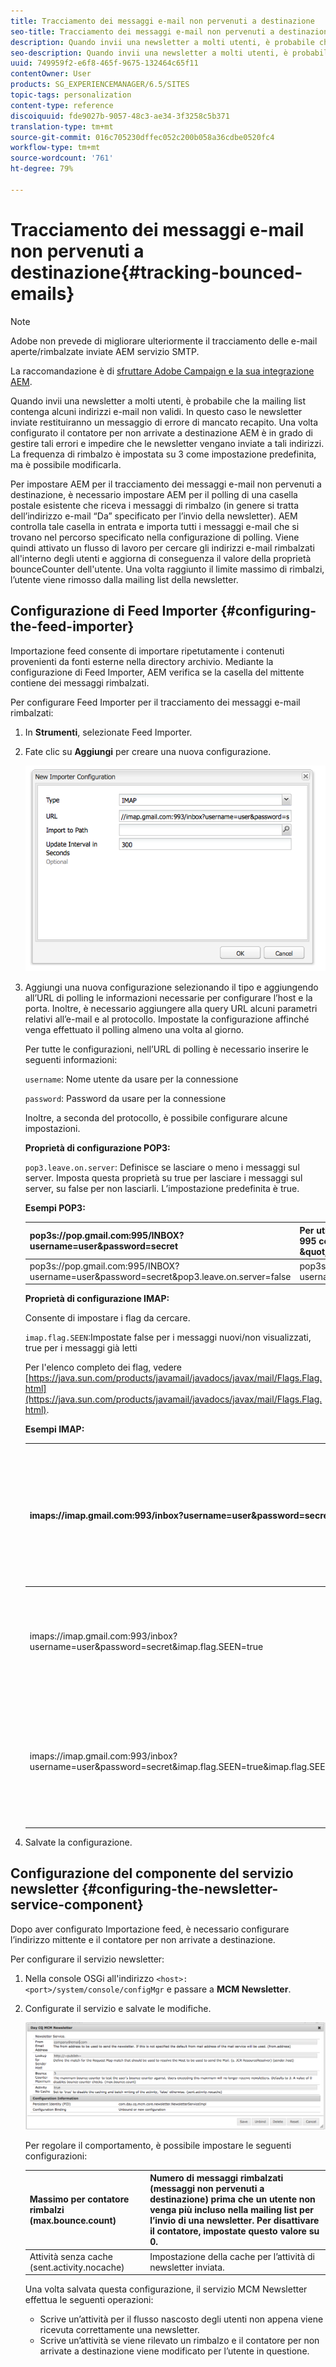 ```yaml
---
title: Tracciamento dei messaggi e-mail non pervenuti a destinazione
seo-title: Tracciamento dei messaggi e-mail non pervenuti a destinazione
description: Quando invii una newsletter a molti utenti, è probabile che la mailing list contenga alcuni indirizzi e-mail non validi. In questo caso le newsletter inviate restituiranno un messaggio di errore di mancato recapito. Una volta configurato il contatore per non arrivate a destinazione AEM è in grado di gestire tali errori e impedire che le newsletter vengano inviate a tali indirizzi.
seo-description: Quando invii una newsletter a molti utenti, è probabile che la mailing list contenga alcuni indirizzi e-mail non validi. In questo caso le newsletter inviate restituiranno un messaggio di errore di mancato recapito. Una volta configurato il contatore per non arrivate a destinazione AEM è in grado di gestire tali errori e impedire che le newsletter vengano inviate a tali indirizzi.
uuid: 749959f2-e6f8-465f-9675-132464c65f11
contentOwner: User
products: SG_EXPERIENCEMANAGER/6.5/SITES
topic-tags: personalization
content-type: reference
discoiquuid: fde9027b-9057-48c3-ae34-3f3258c5b371
translation-type: tm+mt
source-git-commit: 016c705230dffec052c200b058a36cdbe0520fc4
workflow-type: tm+mt
source-wordcount: '761'
ht-degree: 79%

---
```



# Tracciamento dei messaggi e-mail non pervenuti a destinazione{#tracking-bounced-emails}

>[!NOTE]
>
> Adobe non prevede di migliorare ulteriormente il tracciamento delle e-mail aperte/rimbalzate inviate AEM servizio SMTP.
>
>La raccomandazione è di [sfruttare  Adobe Campaign e la sua integrazione AEM](/help/sites-administering/campaign.md).

Quando invii una newsletter a molti utenti, è probabile che la mailing list contenga alcuni indirizzi e-mail non validi. In questo caso le newsletter inviate restituiranno un messaggio di errore di mancato recapito. Una volta configurato il contatore per non arrivate a destinazione AEM è in grado di gestire tali errori e impedire che le newsletter vengano inviate a tali indirizzi. La frequenza di rimbalzo è impostata su 3 come impostazione predefinita, ma è possibile modificarla.

Per impostare AEM per il tracciamento dei messaggi e-mail non pervenuti a destinazione, è necessario impostare AEM per il polling di una casella postale esistente che riceva i messaggi di rimbalzo (in genere si tratta dell’indirizzo e-mail “Da” specificato per l’invio della newsletter). AEM controlla tale casella in entrata e importa tutti i messaggi e-mail che si trovano nel percorso specificato nella configurazione di polling. Viene quindi attivato un flusso di lavoro per cercare gli indirizzi e-mail rimbalzati all&#39;interno degli utenti e aggiorna di conseguenza il valore della proprietà bounceCounter dell&#39;utente. Una volta raggiunto il limite massimo di rimbalzi, l’utente viene rimosso dalla mailing list della newsletter.

## Configurazione di Feed Importer {#configuring-the-feed-importer}

Importazione feed consente di importare ripetutamente i contenuti provenienti da fonti esterne nella directory archivio. Mediante la configurazione di Feed Importer, AEM verifica se la casella del mittente contiene dei messaggi rimbalzati.

Per configurare Feed Importer per il tracciamento dei messaggi e-mail rimbalzati:

1. In **Strumenti**, selezionate Feed Importer.

1. Fate clic su **Aggiungi** per creare una nuova configurazione.

   ![chlimage_1](assets/chlimage_1a.png)

1. Aggiungi una nuova configurazione selezionando il tipo e aggiungendo all’URL di polling le informazioni necessarie per configurare l’host e la porta. Inoltre, è necessario aggiungere alla query URL alcuni parametri relativi all’e-mail e al protocollo. Impostate la configurazione affinché venga effettuato il polling almeno una volta al giorno.

   Per tutte le configurazioni, nell’URL di polling è necessario inserire le seguenti informazioni:

   `username`: Nome utente da usare per la connessione

   `password`: Password da usare per la connessione

   Inoltre, a seconda del protocollo, è possibile configurare alcune impostazioni.

   **Proprietà di configurazione POP3:**

   `pop3.leave.on.server`: Definisce se lasciare o meno i messaggi sul server. Imposta questa proprietà su true per lasciare i messaggi sul server, su false per non lasciarli. L’impostazione predefinita è true.

   **Esempi POP3:**

   | pop3s://pop.gmail.com:995/INBOX?username=user&amp;password=secret | Per utilizzare pop3 su SSL per collegarsi a GMail sulla porta 995 con nome utente &amp;quot;user&amp;quot; e password &amp;quot;secret&amp;quot;, e lasciare i messaggi sul server |
   |---|---|
   | pop3s://pop.gmail.com:995/INBOX?username=user&amp;password=secret&amp;pop3.leave.on.server=false | pop3s://pop.gmail.com:995/INBOX?username=user&amp;password=secret&amp;pop3.leave.on.server=false |

   **Proprietà di configurazione IMAP:**

   Consente di impostare i flag da cercare. 

   `imap.flag.SEEN`:Impostate false per i messaggi nuovi/non visualizzati, true per i messaggi già letti

   Per l&#39;elenco completo dei flag, vedere [https://java.sun.com/products/javamail/javadocs/javax/mail/Flags.Flag.html](https://java.sun.com/products/javamail/javadocs/javax/mail/Flags.Flag.html).

   **Esempi IMAP:**

   | imaps://imap.gmail.com:993/inbox?username=user&amp;password=secret | Per utilizzare IMAP su SSL per collegarsi a GMail sulla porta 993 con nome utente &amp;quot;user&amp;quot; e password &amp;quot;secret&amp;quot;. Per impostazione predefinita vengono ricevuti solo i nuovi messaggi. |
   |---|---|
   | imaps://imap.gmail.com:993/inbox?username=user&amp;password=secret&amp;imap.flag.SEEN=true | Per utilizzare IMAP su SSL per collegarsi a GMail sulla porta 993 con nome utente &amp;quot;user&amp;quot; e password &amp;quot;secret&amp;quot; e per ricevere solo i messaggi già letti. |
   | imaps://imap.gmail.com:993/inbox?username=user&amp;password=secret&amp;imap.flag.SEEN=true&amp;imap.flag.SEEN=false | Per utilizzare IMAP su SSL per collegarsi a GMail sulla porta 993 con nome utente &amp;quot;user&amp;quot; e password &amp;quot;secret&amp;quot; e per ricevere i messaggi già letti OPPURE quelli nuovi. |

1. Salvate la configurazione.

## Configurazione del componente del servizio newsletter  {#configuring-the-newsletter-service-component}

Dopo aver configurato Importazione feed, è necessario configurare l’indirizzo mittente e il contatore per non arrivate a destinazione.

Per configurare il servizio newsletter:

1. Nella console OSGi all&#39;indirizzo `<host>:<port>/system/console/configMgr` e passare a **MCM Newsletter**.

1. Configurate il servizio e salvate le modifiche.

   ![chlimage_1-1](assets/chlimage_1-1a.png)

   Per regolare il comportamento, è possibile impostare le seguenti configurazioni:

   | Massimo per contatore rimbalzi (max.bounce.count) | Numero di messaggi rimbalzati (messaggi non pervenuti a destinazione) prima che un utente non venga più incluso nella mailing list per l’invio di una newsletter. Per disattivare il contatore, impostate questo valore su 0. |
   |---|---|
   | Attività senza cache (sent.activity.nocache) | Impostazione della cache per l’attività di newsletter inviata. |

   Una volta salvata questa configurazione, il servizio MCM Newsletter effettua le seguenti operazioni:

   * Scrive un’attività per il flusso nascosto degli utenti non appena viene ricevuta correttamente una newsletter.
   * Scrive un’attività se viene rilevato un rimbalzo e il contatore per non arrivate a destinazione viene modificato per l’utente in questione.

